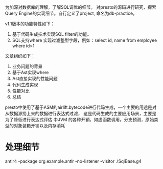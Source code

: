 为加深对数据库的理解，了解SQL调优的细节。 对presto的源码进行研究，探索Query Engine的实现细节。自行定义了project, 命名为db-practice。


v1.1版本的功能特性如下：
1. 基于代码生成技术实现SQL filter的功能。
2. SQL支持where 实现过滤整型字段，例如：select id, name from employee where id>1

文章组织如下：
1. 业务问题的背景
2. 基于Ast实现where
3. Ast直接实现的性能问题
4. 代码生成实现
5. 性能对比
6. 总结


presto中使用了基于ASM的airlift.bytecode进行代码生成，一个主要的用途是对从数据源捞上来的数据进行表达式过滤，
这是代码生成的主要应用场景，主要是为了降低进行表达式评估 中JVM 的各种开销，如虚函数调用，分支预测，原始类型的对象装箱开销以及内存消耗


# 处理细节
antlr4 -package org.example.antlr -no-listener -visitor .\SqlBase.g4

